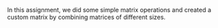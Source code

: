 In this assignment, we did some simple matrix operations and created a custom matrix by combining matrices of different sizes. 
